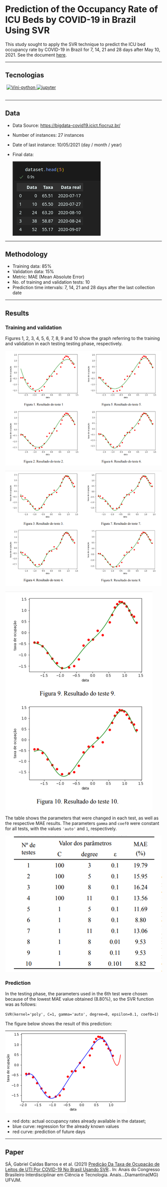 # Prediction of the Occupancy Rate of ICU Beds by COVID-19 in Brazil Using SVR

This study sought to apply the SVR technique to predict the ICU bed occupancy rate by COVID-19 in Brazil for 7, 14, 21 and 28 days after May 10, 2021. See the document [here](https://www.even3.com.br/anais/cobicet/374955-predicao-da-taxa-de-ocupacao-de-leitos-de-uti-por-covid-19-no-brasil-usando-svr/).

---

## Tecnologias

<p style='margin: 16px 4px 32px;'>
    <a href="https://www.python.org/" target="_blank" rel="noreferrer">
        <img src="https://cdn.jsdelivr.net/gh/devicons/devicon/icons/python/python-original.svg" alt="Vini-python" width="40" height="40" />
    </a>
	<a href="https://jupyter.org/" target="_blank" rel="noreferrer">
        <img src="https://cdn.jsdelivr.net/gh/devicons/devicon/icons/jupyter/jupyter-original-wordmark.svg" alt="jupyter" width="40" height="40" />
    </a>
</p>

---

## Data

- Data Source:  https://bigdata-covid19.icict.fiocruz.br/

- Number of instances:  27 instances

- Date of last instance:  10/05/2021 (day / month / year)

- Final data:

  ![Figure](https://github.com/Vinicius999/ICU-beds-forecast-covid-19/blob/main/images/dataset-image.png)

---

## Methodology

- Training data:  85%
- Validation data:  15%
- Metric:  MAE (Mean Absolute Error)
- No. of training and validation tests:  10
- Prediction time intervals:  7, 14, 21 and 28 days after the last collection date

---

## Results

### Training and validation

Figures 1, 2, 3, 4, 5, 6, 7, 8, 9 and 10 show the graph referring to the training and validation in each testing testing phase, respectively.

![Figure](https://github.com/Vinicius999/ICU-beds-forecast-covid-19/blob/main/images/tests-01-02-05-06.png)

![Figure](https://github.com/Vinicius999/ICU-beds-forecast-covid-19/blob/main/images/tests-03-04-07-08.png)

![Figure](https://github.com/Vinicius999/ICU-beds-forecast-covid-19/blob/main/images/tests-09-10.png)

The table shows the parameters that were changed in each test, as well as the respective MAE results. The parameters `gamma` and `coef0` were constant for all tests, with the values `'auto'` and `1`, respectively.

![Figure](https://github.com/Vinicius999/ICU-beds-forecast-covid-19/blob/main/images/tests-parameters-image.png)

### Prediction

In the testing phase, the parameters used in the 6th test were chosen because of the lowest MAE value obtained (8.80%), so the SVR function was as follows:

`SVR(kernel='poly', C=1, gamma='auto', degree=8, epsilon=0.1, coef0=1)`

The figure below shows the result of this prediction:

![Figure](https://github.com/Vinicius999/ICU-beds-forecast-covid-19/blob/main/images/predict-image.png)

- red dots: actual occupancy rates already available in the dataset;
- blue curve: regression for the already known values
- red curve: prediction of future days

---

## Paper

SÁ, Gabriel Caldas Barros e et al. (2021) [Predição Da Taxa de Ocupação de Leitos de UTI Por COVID-19 No Brasil Usando SVR](https://www.even3.com.br/anais/cobicet/374955-predicao-da-taxa-de-ocupacao-de-leitos-de-uti-por-covid-19-no-brasil-usando-svr/).. In: Anais do Congresso Brasileiro Interdisciplinar em Ciência e Tecnologia. Anais...Diamantina(MG) UFVJM.



